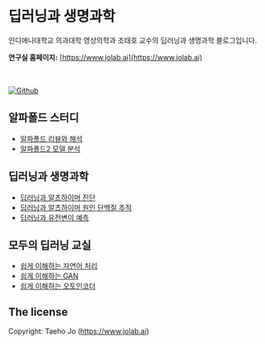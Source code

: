 # 딥러닝과 생명과학
인디애나대학교 의과대학 영상의학과 조태호 교수의 딥러닝과 생명과학 블로그입니다.

**연구실 홈페이지:** [https://www.jolab.ai](https://www.jolab.ai)

<br/><br/> 
[![Github](https://img.shields.io/badge/github-taehojo-yellowgreen)](https://github.com/taehojo)

## 알파폴드 스터디
-  [알파폴드 리뷰와 해석](https://taehojo.github.io/alphafold/alphafold1.html) 
-  [알파폴드2 모델 분석](https://taehojo.github.io/alphafold/alphafold2.html) 

## 딥러닝과 생명과학
- [딥러닝과 알츠하이머 진단](https://taehojo.github.io/deeplearning-for-science/dl-ad-dx.html) 
- [딥러닝과 알츠하이머 원인 단백질 추적](https://taehojo.github.io/deeplearning-for-science/dl-tau.html) 
- [딥러닝과 유전변이 예측](https://taehojo.github.io/deeplearning-for-science/dl-genetic.html) 

## 모두의 딥러닝 교실
- [쉽게 이해하는 자연어 처리](https://taehojo.github.io/deeplearning-for-everyone/nlp.html) 
- [쉽게 이해하는 GAN](https://taehojo.github.io/deeplearning-for-everyone/gan.html) 
- [쉽게 이해하는 오토인코더](https://taehojo.github.io/deeplearning-for-everyone/auto-encoder.html) 

## The license
Copyright: Taeho Jo (https://www.jolab.ai)
